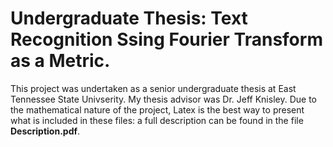 # Undergraduate Thesis: Text Recognition Ssing Fourier Transform as a Metric.

This project was undertaken as a senior undergraduate thesis at East Tennessee State Univserity. My thesis advisor was Dr. Jeff Knisley. Due to the mathematical nature of the project, Latex is the best way to present what is included in these files: a full description can be found in the file **Description.pdf**.

